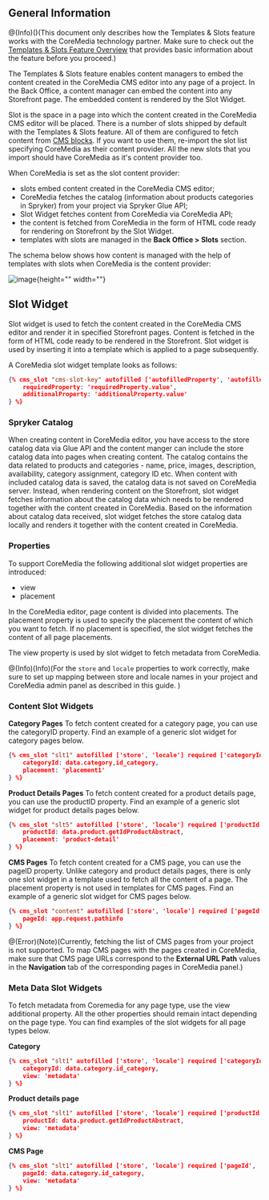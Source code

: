 ## General Information
@(Info)()(This document only describes how the Templates & Slots feature works with the CoreMedia technology partner. Make sure to check out the [Templates & Slots Feature Overview](https://documentation.spryker.com/v4/docs/templates-slots-feature-overview ) that provides basic information about the feature before you proceed.)

The Templates & Slots feature enables content managers to embed the content created in the CoreMedia CMS editor into any page of a project.  In the Back Office, a content manager can embed the content into any Storefront page. The embedded content is rendered by the Slot Widget. <!-- link to https://spryker.atlassian.net/wiki/spaces/DOCS/pages/1032030720/WIP+Technology+Partners+Content+Management+CoreMedia+Coremedia+with+Templates+Slots+CMS-2401#id-%5BWIP%5DTechnologyPartners%3EContentManagement%3ECoreMedia%3ECoremediawithTemplates&Slots%5BCMS-2401%5D-slotwidget -->

Slot is the space in a page into which the content created in the CoreMedia CMS editor will be placed. There is a number of slots shipped by default with the Templates & Slots feature. All of them are configured to fetch content from [CMS blocks](https://documentation.spryker.com/v4/docs/cms-block). If you want to use them, re-import the slot list <!-- link to https://spryker.atlassian.net/wiki/spaces/DOCS/pages/1010237647/WIP+Data+Importers+CMS-2467 --> specifying CoreMedia as their content provider. All the new slots that you import should have CoreMedia as it's content provider too.

When CoreMedia is set as the slot content provider:

* slots embed content created in the CoreMedia CMS editor;
* CoreMedia fetches the catalog (information about products categories in Spryker) from your project via Spryker Glue API;
* Slot Widget fetches content from CoreMedia via CoreMedia API;
* the content is fetched from CoreMedia in the form of HTML code ready for rendering on Storefront by the Slot Widget.
* templates with slots are managed in the **Back Office > Slots** section.

The schema below shows how content is managed with the help of templates with slots when CoreMedia is the content provider:

![image](https://spryker.s3.eu-central-1.amazonaws.com/docs/Technology+Partners/Content+Management/CoreMedia/Coremedia+with+Templates+%26+Slots/coremedia-flow.png){height="" width=""}

## Slot Widget
Slot widget is used to fetch the content created in the CoreMedia CMS editor and render it in specified Storefront pages. Content is fetched in the form of HTML code ready to be rendered in the Storefront. Slot widget is used by inserting it into a template which is applied to a page subsequently.

A CoreMedia slot widget template looks as follows:

```json
{% cms_slot "cms-slot-key" autofilled ['autofilledProperty', 'autofilledProperty'] required ['requiredProperty'] with {
    requiredProperty: 'requiredProperty.value',
    additionalProperty: 'additionalProperty.value'
} %}
```

### Spryker Catalog
When creating content in CoreMedia editor, you have access to the store catalog data via Glue API and the content manger can include the store catalog data into pages when creating content. The catalog contains the data related to products and categories - name, price, images, description, availability, category assignment, category ID etc. When content with included catalog data is saved, the catalog data is not saved on CoreMedia server. Instead, when rendering content on the Storefront, slot widget fetches information about the catalog data which needs to be rendered together with the content created in CoreMedia. Based on the information about catalog data received, slot widget fetches the store catalog data locally and renders it together with the content created in CoreMedia.

### Properties
To support CoreMedia the following additional slot widget properties are introduced:

* view
* placement

In the CoreMedia editor, page content is divided into placements. The placement property is used to specify the placement the content of which you want to fetch. If no placement is specified, the slot widget fetches the content of all page placements.

The view  property is used by slot widget to fetch metadata from CoreMedia.

@(Info)(Info)(For the `store` and `locale` properties to work correctly, make sure to set up mapping between store and locale names in your project and CoreMedia admin panel as described in this guide. <!-- link to https://spryker.atlassian.net/wiki/spaces/DOCS/pages/997458340/WIP+CMS+Slot+With+CoreMedia+Content+Integration+-+ongoing -->)

### Content Slot Widgets
**Category Pages**
To fetch content created for a category page, you can use the categoryID property. Find an example of a generic slot widget for category pages below.

```json
{% cms_slot "slt1" autofilled ['store', 'locale'] required ['categoryId'] with {
    categoryId: data.category,id_category,
    placement: 'placement1'
} %}
```

**Product Details Pages**
To fetch content created for a product details page, you can use the productID property. Find an example of a generic slot widget for product details pages below.

```json
{% cms_slot "slt5" autofilled ['store', 'locale'] required ['productId', 'placement'] with {
    productId: data.product.getIdProductAbstract,
    placement: 'product-detail'
} %}
```

**CMS Pages**
To fetch content created for a CMS page, you can use the pageID property. Unlike category and product details pages, there is only one slot widget in a template used to fetch all the content of a page. The placement property is not used in templates for CMS pages. Find an example of a generic slot widget for CMS pages below.

```json
{% cms_slot "content" autofilled ['store', 'locale'] required ['pageId'] with {
    pageId: app.request.pathinfo
} %}
```

@(Error)(Note)(Currently, fetching the list of CMS pages from your project is not supported. To map CMS pages with the pages created in CoreMedia, make sure that CMS page URLs correspond to the **External URL Path** values in the **Navigation** tab of the corresponding pages in CoreMedia panel.)

### Meta Data Slot Widgets
To fetch metadata from Coremedia for any page type, use the view additional property. All the other properties should remain intact depending on the page type. You can find examples of the slot widgets for all page types below.

**Category**

```json
{% cms_slot "slt1" autofilled ['store', 'locale'] required ['categoryId', 'view'] with {
    categoryId: data.category.id_category,
    view: 'metadata'
} %}
```

**Product details page**

```json
{% cms_slot "slt1" autofilled ['store', 'locale'] required ['productId', 'view'] with {
    productId: data.product.getIdProductAbstract,
    view: 'metadata'
} %}
```

**CMS Page**

```json
{% cms_slot "slt1" autofilled ['store', 'locale'] required ['pageId', 'view'] with {
    pageId: data.category.id_category,
    view: 'metadata'
} %}
```

<!-- add to related articles:
See also:

Templates & Slots Feature Overview
Managing slots
-->